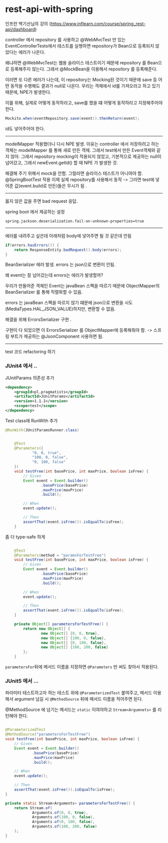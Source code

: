 # rest-api-with-spring
인프런 백기선님의 강의 (https://www.inflearn.com/course/spring_rest-api/dashboard)

controller 에서 repository 를 사용하고 
@WebMvcTest 만 있는 EventControllerTests에서 테스트를 실행하면 repository가 Bean으로 등록되지 않았다는 에러가 나온다.  

왜냐하면 @WebMvcTest는 웹용 슬라이스 테스트이기 때문에 repository 를 Bean으로 등록해주지 않는다. 
그래서 @MockBean을 이용해서 repository 를 등록해준다. 

이러면 또 다른 에러가 나는데, 이 repository는 Mocking된 것이기 때문에 save 등 어떤 동작을 수행해도 결과가 null로 나온다. 
우리는 객체에서 id를 가져오라고 하고 있기 때문에, NPE가 발생한다.

이를 위해, 실제로 어떻게 동작하라고, save를 했을 떄 어떻게 동작하라고 지정해주어야 한다. 
```java
Mockito.when(eventRepository.save(event)).thenReturn(event);
```
id도 넣어주어야 한다. 

---

modelMapper 적용했더니 다시 NPE 발생.
이유는 controller 에서 저장하려고 하는 객체는 modelMapper 를 통해 새로 만든 객체. 
그래서 test에서 만든 Event객체와 같지 않아. 그래서 repository mocking이 적용되지 않았고, 기본적으로 제공하는 null이 넘어갔고, 그래서 newEvent.getId() 할 때 NPE 가 발생한 것.

해결해 주기 위해서 mock을 안함. 그럴라면 슬라이스 테스트가 아니여야 함. @SpringBootTest 적용
이제 실제 repository를 사용해서 동작 -> 그러면 test에 넣어준 값(event.build로 만든)들은 무시가 됨 .

---

옳지 않은 값을 주면 bad request 응답.

spring boot 에서 제공하는 설정

```properties
spring.jackson.deserialization.fail-on-unknown-properties=true
```

---

에러를 내려주고 싶은데 아래처럼 body에 넣어주면 될 것 같은데 안됨 
```java
if(errors.hasErrors()) {
    return ResponseEntity.badRequest().body(errors);
}
```
BeanSerializer 에러 발생. errors 는 json으로 변환이 안됨. 

왜 event는 잘 넘어갔는데 errors는 에러가 발생할까? 

우리가 만들어준 객체인 Event는 javaBean 스펙을 따르기 때문에 ObjectMapper의 BeanSerializer 를 통해 직렬화할 수 있음.

errors 는 javaBean 스펙을 따르지 않기 떄문에 json으로 변환을 시도(MediaTypes.HAL_JSON_VALUE)하지만, 변환할 수 없음.

해결을 위해 ErrorsSerializer 구현 .

구현이 다 되었으면 이 ErrorsSerializer 를 ObjectMapper에 등록해줘야 함. -> 스프링 부트가 제공하는 @JsonComponent 사용하면 됨. 

---

test 코드 refactoring 하기 

### JUnit4 에서 .. 

JUnitParams 의존성 추가 
```xml
<dependency>
    <groupId>pl.pragmatists</groupId>
    <artifactId>JUnitParams</artifactId>
    <version>1.1.1</version>
    <scope>test</scope>
</dependency>
```

Test class에 RunWith 추가
```java
@RunWith(JUnitParamsRunner.class)
```

```java

    @Test
    @Parameters({
            "0, 0, true",
            "100, 0, false",
            "0, 100, false"
    })
    void testFree(int basePrice, int maxPrice, boolean isFree) {
        // Given
        Event event = Event.builder()
                .basePrice(basePrice)
                .maxPrice(maxPrice)
                .build();

        // When
        event.update();

        // Then
        assertThat(event.isFree()).isEqualTo(isFree);
    }
```

좀 더 type-safe 하게
```java

    @Test
    @Parameters(method = "paramsForTestFree")
    void testFree(int basePrice, int maxPrice, boolean isFree) {
        // Given
        Event event = Event.builder()
                .basePrice(basePrice)
                .maxPrice(maxPrice)
                .build();

        // When
        event.update();

        // Then
        assertThat(event.isFree()).isEqualTo(isFree);
    }

    private Object[] parametersForTestFree() {
        return new Object[] {
                new Object[] {0, 0, true},
                new Object[] {100, 0, false},
                new Object[] {0, 100, false},
                new Object[] {100, 200, false}
        };
    }
```

`parametersFor`뒤에 메서드 이름을 지정하면 `@Parameters` 만 써도 찾아서 적용된다.  


### JUnit5 에서 ... 

파라미터 테스트하고자 하는 테스트 위에 `@ParameterizedTest` 붙여주고, 메서드 이용해서 argument 넘길 시 `@MethodSource` 뒤에 메서드 이름을 적어주면 된다. 

@MethodSource 에 넘기는 메서드는 `static` 이여야하고 `Stream<Argumnets>` 를 리턴해야 한다. 

```java

@ParameterizedTest
@MethodSource("parametersForTestFree")
void testFree(int basePrice, int maxPrice, boolean isFree) {
    // Given
    Event event = Event.builder()
            .basePrice(basePrice)
            .maxPrice(maxPrice)
            .build();

    // When
    event.update();

    // Then
    assertThat(event.isFree()).isEqualTo(isFree);
}

private static Stream<Arguments> parametersForTestFree() {
    return Stream.of(
            Arguments.of(0, 0, true),
            Arguments.of(100, 0, false),
            Arguments.of(0, 100, false),
            Arguments.of(100, 200, false)
    );
}
```
